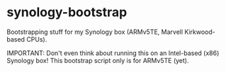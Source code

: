 # synology-bootstrap
Bootstrapping stuff for my Synology box (ARMv5TE, Marvell Kirkwood-based CPUs).

IMPORTANT: Don't even think  about running this on an Intel-based (x86) Synology box! 
This bootstrap script only is for ARMv5TE (yet).
